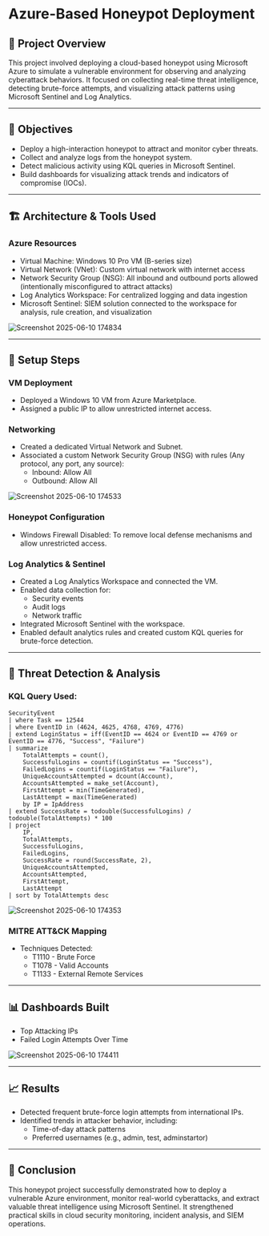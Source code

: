 # Azure-Based Honeypot Deployment

## 📌 Project Overview
This project involved deploying a cloud-based honeypot using Microsoft Azure to simulate a vulnerable environment for observing and analyzing cyberattack behaviors. It focused on collecting real-time threat intelligence, detecting brute-force attempts, and visualizing attack patterns using Microsoft Sentinel and Log Analytics.

---

## 🎯 Objectives
- Deploy a high-interaction honeypot to attract and monitor cyber threats.
- Collect and analyze logs from the honeypot system.
- Detect malicious activity using KQL queries in Microsoft Sentinel.
- Build dashboards for visualizing attack trends and indicators of compromise (IOCs).

---

## 🏗️ Architecture & Tools Used
### Azure Resources
- Virtual Machine: Windows 10 Pro VM (B-series size)
- Virtual Network (VNet): Custom virtual network with internet access
- Network Security Group (NSG): All inbound and outbound ports allowed (intentionally misconfigured to attract attacks)
- Log Analytics Workspace: For centralized logging and data ingestion
- Microsoft Sentinel: SIEM solution connected to the workspace for analysis, rule creation, and visualization


![Screenshot 2025-06-10 174834](https://github.com/user-attachments/assets/9413b694-12a5-4256-bf9c-96830f8b3e83)


---

## 🔧 Setup Steps
### VM Deployment
- Deployed a Windows 10 VM from Azure Marketplace.
- Assigned a public IP to allow unrestricted internet access.


### Networking
- Created a dedicated Virtual Network and Subnet.
- Associated a custom Network Security Group (NSG) with rules (Any protocol, any port, any source):
  - Inbound: Allow All 
  - Outbound: Allow All

![Screenshot 2025-06-10 174533](https://github.com/user-attachments/assets/39fab86e-4c72-4322-a8f8-28b88464fbd1)


### Honeypot Configuration
- Windows Firewall Disabled: To remove local defense mechanisms and allow unrestricted access.


### Log Analytics & Sentinel
- Created a Log Analytics Workspace and connected the VM.
- Enabled data collection for:
  - Security events
  - Audit logs
  - Network traffic
- Integrated Microsoft Sentinel with the workspace.
- Enabled default analytics rules and created custom KQL queries for brute-force detection.

---

## 🧪 Threat Detection & Analysis

### KQL Query Used:
```kql
SecurityEvent
| where Task == 12544
| where EventID in (4624, 4625, 4768, 4769, 4776)
| extend LoginStatus = iff(EventID == 4624 or EventID == 4769 or EventID == 4776, "Success", "Failure")
| summarize
    TotalAttempts = count(),
    SuccessfulLogins = countif(LoginStatus == "Success"),
    FailedLogins = countif(LoginStatus == "Failure"),
    UniqueAccountsAttempted = dcount(Account),
    AccountsAttempted = make_set(Account),
    FirstAttempt = min(TimeGenerated),
    LastAttempt = max(TimeGenerated)
    by IP = IpAddress
| extend SuccessRate = todouble(SuccessfulLogins) / todouble(TotalAttempts) * 100
| project
    IP,
    TotalAttempts,
    SuccessfulLogins,
    FailedLogins,
    SuccessRate = round(SuccessRate, 2),
    UniqueAccountsAttempted,
    AccountsAttempted,
    FirstAttempt,
    LastAttempt
| sort by TotalAttempts desc
```

![Screenshot 2025-06-10 174353](https://github.com/user-attachments/assets/2d1f6229-7fba-4faa-96bc-c37846f54d9c)


### MITRE ATT&CK Mapping
- Techniques Detected:
  - T1110 - Brute Force
  - T1078 - Valid Accounts
  - T1133 - External Remote Services
---

## 📊 Dashboards Built
- Top Attacking IPs
- Failed Login Attempts Over Time
  
![Screenshot 2025-06-10 174411](https://github.com/user-attachments/assets/900c0215-f6ca-4fde-97a5-efeb7bedd520)

---


## 📈 Results

- Detected frequent brute-force login attempts from international IPs.
- Identified trends in attacker behavior, including:
  - Time-of-day attack patterns
  - Preferred usernames (e.g., admin, test, adminstartor)

---

## 📝 Conclusion
This honeypot project successfully demonstrated how to deploy a vulnerable Azure environment, monitor real-world cyberattacks, and extract valuable threat intelligence using Microsoft Sentinel. It strengthened practical skills in cloud security monitoring, incident analysis, and SIEM operations.

